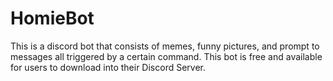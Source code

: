 # HomieBot

This is a discord bot that consists of memes, funny pictures, and prompt to messages all triggered by a certain command. This bot is free and available for users to download into their Discord Server.
